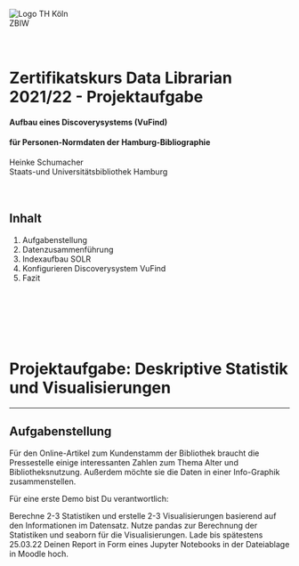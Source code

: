 ![Logo TH Köln](images/)<br/>
ZBIW
<br/><br/><br/>
# Zertifikatskurs Data Librarian 2021/22 - Projektaufgabe<br/>

#### Aufbau eines Discoverysystems (VuFind) 
#### für Personen-Normdaten der Hamburg-Bibliographie
Heinke Schumacher<br/>
Staats-und Universitätsbibliothek Hamburg
<br/><br/><br/>

## Inhalt
1. Aufgabenstellung<br/>
2. Datenzusammenführung<br/>
3. Indexaufbau SOLR<br/>
4. Konfigurieren Discoverysystem VuFind<br/>
5. Fazit

























<br/><br/><br/><br/><br/>






# Projektaufgabe: Deskriptive Statistik und Visualisierungen
***
## Aufgabenstellung
Für den Online-Artikel zum Kundenstamm der Bibliothek braucht die Pressestelle einige interessanten Zahlen zum Thema Alter und Bibliotheksnutzung. Außerdem möchte sie die Daten in einer Info-Graphik zusammenstellen.

Für eine erste Demo bist Du verantwortlich:

Berechne 2-3 Statistiken und erstelle 2-3 Visualisierungen basierend auf den Informationen im Datensatz.
Nutze pandas zur Berechnung der Statistiken und seaborn für die Visualisierungen.
Lade bis spätestens 25.03.22 Deinen Report in Form eines Jupyter Notebooks in der Dateiablage in Moodle hoch.

